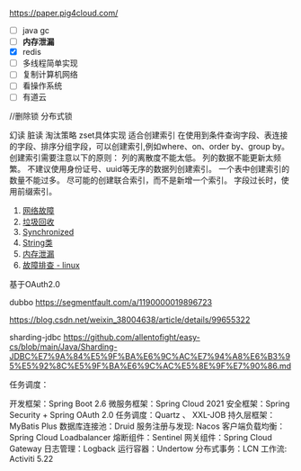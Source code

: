 https://paper.pig4cloud.com/

- [ ] java gc
- [ ] **内存泄漏**
- [x] redis
- [ ] 多线程简单实现
- [ ] 复制计算机网络
- [ ] 看操作系统
- [ ] 有道云

//删除锁 分布式锁

幻读 脏读
淘汰策略
zset具体实现
适合创建索引
在使用到条件查询字段、表连接的字段、排序分组字段，可以创建索引,例如where、on、order by、group by。
创建索引需要注意以下的原则：
    列的离散度不能太低。
    列的数据不能更新太频繁。
    不建议使用身份证号、uuid等无序的数据列创建索引。
    一个表中创建索引的数量不能过多。
    尽可能的创建联合索引，而不是新增一个索引。
    字段过长时，使用前缀索引。


1. [网络故障](https://www.javashitang.com/md/java/%E7%94%9F%E4%BA%A7%E7%8E%AF%E5%A2%83%E5%8F%91%E7%94%9F%E9%97%AE%E9%A2%98%EF%BC%8C%E4%BD%A0%E4%B8%80%E8%88%AC%E6%80%8E%E4%B9%88%E6%8E%92%E6%9F%A5-%E7%BD%91%E7%BB%9C%E7%AF%87.html)
2. [垃圾回收](https://www.javashitang.com/md/java/%E8%AF%B4%E4%B8%80%E4%B8%8B%E5%B8%B8%E8%A7%81%E7%9A%84%E5%9E%83%E5%9C%BE%E6%94%B6%E9%9B%86%E5%99%A8%E5%8F%8A%E5%85%B6%E9%80%82%E7%94%A8%E5%9C%BA%E6%99%AF.html)
3. [Synchronized](https://www.javashitang.com/md/java/%E8%AF%B4%E4%B8%80%E4%B8%8BSynchronized%E5%BA%95%E5%B1%82%E5%AE%9E%E7%8E%B0%EF%BC%8C%E9%94%81%E5%8D%87%E7%BA%A7%E7%9A%84%E5%85%B7%E4%BD%93%E8%BF%87%E7%A8%8B.html)
4. [String类](https://www.javashitang.com/md/java/String%E7%B1%BB%E4%B8%BA%E4%BB%80%E4%B9%88%E8%A2%AB%E8%AE%BE%E8%AE%A1%E4%B8%BA%E4%B8%8D%E5%8F%AF%E5%8F%98%E7%9A%84.html)
5. [内存泄漏](https://www.javashitang.com/md/java/%E5%86%85%E5%AD%98%E6%B3%84%E6%BC%8F%EF%BC%8C%E5%86%85%E5%AD%98%E6%BA%A2%E5%87%BA%E5%A6%82%E4%BD%95%E6%8E%92%E6%9F%A5.html)
6. [故障排查 - linux](https://www.javashitang.com/md/java/%E7%94%9F%E4%BA%A7%E7%8E%AF%E5%A2%83%E5%8F%91%E7%94%9F%E9%97%AE%E9%A2%98%EF%BC%8C%E4%BD%A0%E4%B8%80%E8%88%AC%E6%80%8E%E4%B9%88%E6%8E%92%E6%9F%A5-Linux%E5%B7%A5%E5%85%B7%E7%AF%87.html)


基于OAuth2.0

dubbo
https://segmentfault.com/a/1190000019896723

https://blog.csdn.net/weixin_38004638/article/details/99655322



sharding-jdbc
https://github.com/allentofight/easy-cs/blob/main/Java/Sharding-JDBC%E7%9A%84%E5%9F%BA%E6%9C%AC%E7%94%A8%E6%B3%95%E5%92%8C%E5%9F%BA%E6%9C%AC%E5%8E%9F%E7%90%86.md

任务调度：


开发框架：Spring Boot 2.6
微服务框架：Spring Cloud 2021
安全框架：Spring Security + Spring OAuth 2.0
任务调度：Quartz 、 XXL-JOB
持久层框架：MyBatis Plus
数据库连接池：Druid
服务注册与发现: Nacos
客户端负载均衡：Spring Cloud Loadbalancer
熔断组件：Sentinel
网关组件：Spring Cloud Gateway
日志管理：Logback
运行容器：Undertow
分布式事务：LCN
工作流: Activiti 5.22